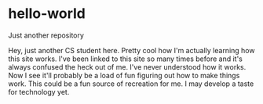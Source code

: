 # hello-world
Just another repository

Hey, just another CS student here.
Pretty cool how I'm actually learning how this site works.
I've been linked to this site so many times before and it's always confused the heck out of me. I've never understood how it works.
Now I see it'll probably be a load of fun figuring out how to make things work. This could be a fun source of recreation for me.
I may develop a taste for technology yet.

